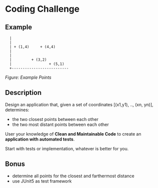 # Coding Challenge

## Example

```
  |
  |
  | + (1,4)     + (4,4)
  |
  |
  |         + (3,2)
  |                 + (5,1)
  +--------------------------
```
*Figure: Example Points*
  
## Description

Design an application that, given a set of coordinates [(x1,y1), .., (xn, yn)], determines:

- the two closest points between each other
- the two most distant points between each other

User your knowledge of **Clean and Maintainable Code** to create an **application with automated tests**.

Start with tests or implementation, whatever is better for you.

## Bonus

- determine all points for the closest and farthermost distance
- use JUnit5 as test framework